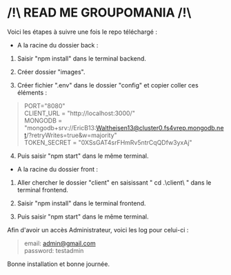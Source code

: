 # /!\ READ ME GROUPOMANIA /!\

Voici les étapes à suivre une fois le repo téléchargé :

- A la racine du dossier back :

1. Saisir "npm install" dans le terminal backend.

2. Créer dossier "images".

3. Créer fichier ".env" dans le dossier "config" et copier coller ces éléments :

> PORT="8080"  
>  CLIENT_URL = "http://localhost:3000/"  
>  MONGODB = "mongodb+srv://EricB13:Waltheisen13@cluster0.fs4vrep.mongodb.net/?retryWrites=true&w=majority"  
>  TOKEN_SECRET = "0XSsGAT4srFHmRv5ntrCqQDfw3yxAj"

4. Puis saisir "npm start" dans le même terminal.

- A la racine du dossier front :

1. Aller chercher le dossier "client" en saisissant " cd .\client\ " dans le terminal frontend.

2) Saisir "npm install" dans le terminal frontend.

3) Puis saisir "npm start" dans le même terminal.

Afin d'avoir un accès Administrateur, voici les log pour celui-ci :

> email: admin@gmail.com  
> password: testadmin

Bonne installation et bonne journée.
